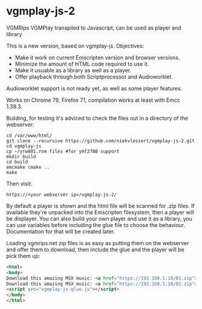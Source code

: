 # vgmplay-js-2
VGMRips VGMPlay transpiled to Javascript, can be used as player and library

This is a new version, based on vgmplay-js. Objectives:

- Make it work on current Emscripten version and browser versions.
- Minimize the amount of HTML code required to use it.
- Make it usuable as a library as well as a player.
- Offer playback through both Scriptprocessor and Audioworklet.

Audioworklet support is not ready yet, as well as some player features.

Works on Chrome 79, Firefox 71, compilation works at least with Emcc 1.39.3.

Building, for testing it's adviced to check the files out in a directory of the webserver:
```
cd /var/www/html/
git clone --recursive https://github.com/niekvlessert/vgmplay-js-2.git
cd vgmplay-js
cp ~/yrw801.rom files #for ymf278B support
mkdir build
cd build
emcmake cmake ..
make
```

Then visit:

```https://<your webserver ip>/vgmplay-js-2/```

By default a player is shown and the html file will be scanned for .zip files. If available they're unpacked into the Emscripten filesystem, then a player will be displayer. You can also build your own player and use it as a library, you can use variables before including the glue file to choose the behaviour. Documentation for that will be created later. 

Loading vgmrips.net zip files is as easy as putting them on the webserver and offer them to download, then include the glue and the player will be pick them up:

```html
<html>
<body>
Download this amazing MSX music: <a href="https://192.168.1.18/01.zip">Xak</a><br/>
Download this amazing MSX music: <a href="https://192.168.1.18/02.zip">SD Snatcher</a>
<script src="vgmplay-js-glue.js"></script>
</body>
</html>
```
